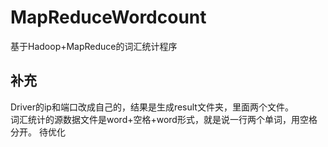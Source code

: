 # MapReduceWordcount
基于Hadoop+MapReduce的词汇统计程序  
## 补充
Driver的ip和端口改成自己的，结果是生成result文件夹，里面两个文件。  
词汇统计的源数据文件是word+空格+word形式，就是说一行两个单词，用空格分开。
待优化
